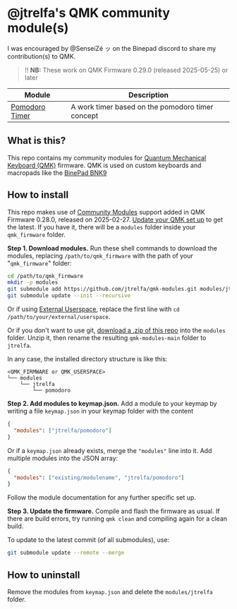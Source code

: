# @jtrelfa's QMK community module(s)

I was encouraged by @SenseiZé ッ on the Binepad discord to share my contribution(s) to QMK.

> :bangbang: **NB:** These work on QMK Firmware 0.29.0 (released 2025-05-25) or later

| Module                        | Description                                      |
| ----------------------------- | ------------------------------------------------ |
| [Pomodoro Timer](./pomodoro/) | A work timer based on the pomodoro timer concept |

## What is this?

This repo contains my community modules for [Quantum Mechanical Keyboard
(QMK)](https://docs.qmk.fm) firmware. QMK is used on custom keyboards and
macropads like the [BinePad BNK9](https://binepad.com/products/bnk9)

## How to install

This repo makes use of [Community
Modules](https://docs.qmk.fm/features/community_modules)
support added in QMK Firmware 0.28.0, released on 2025-02-27. [Update your QMK
set
up](https://docs.qmk.fm/newbs_git_using_your_master_branch#updating-your-master-branch)
to get the latest. If you have it, there will be a `modules` folder inside your
`qmk_firmware` folder.

**Step 1. Download modules.** Run these shell commands to download the
modules, replacing `/path/to/qmk_firmware` with the path of your
"`qmk_firmware`" folder:

```sh
cd /path/to/qmk_firmware
mkdir -p modules
git submodule add https://github.com/jtrelfa/qmk-modules.git modules/jtrelfa
git submodule update --init --recursive
```

Or if using [External
Userspace](https://docs.qmk.fm/newbs_external_userspace), replace the first
line with `cd /path/to/your/external/userspace`.

Or if you don't want to use git, [download a .zip of this
repo](https://github.com/jtrelfa/qmk-modules/archive/refs/heads/main.zip) into
the `modules` folder. Unzip it, then rename the resulting `qmk-modules-main`
folder to `jtrelfa`.

In any case, the installed directory structure is like this:

    <QMK_FIRMWARE or QMK_USERSPACE>
    └── modules
        └── jtrelfa
            └── pomodoro

**Step 2. Add modules to keymap.json.** Add a module to your keymap by writing a
file `keymap.json` in your keymap folder with the content

```json
{
  "modules": ["jtrelfa/pomodoro"]
}
```

Or if a `keymap.json` already exists, merge the `"modules"` line into it. Add
multiple modules into the JSON array:

```json
{
  "modules": ["existing/modulename", "jtrelfa/pomodoro"]
}
```

Follow the module documentation for any further specific set up.

**Step 3. Update the firmware.** Compile and flash the firmware as usual. If
there are build errors, try running `qmk clean` and compiling again for a clean
build.


To update to the latest commit (of all submodules), use:

```sh
git submodule update --remote --merge
```

## How to uninstall

Remove the modules from `keymap.json` and delete the `modules/jtrelfa` folder.
